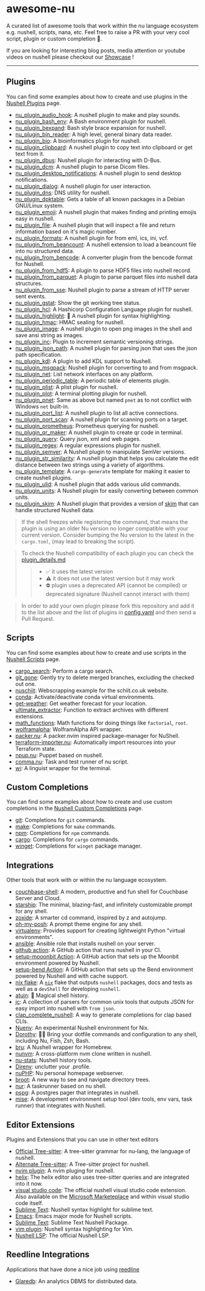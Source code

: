 # awesome-nu
A curated list of awesome tools that work within the nu language ecosystem e.g. nushell, scripts, nana, etc. Feel free to raise a PR with your very cool script, plugin or custom completion 🚀.

If you are looking for interesting blog posts, media attention or youtube videos on nushell please checkout our [Showcase](https://github.com/nushell/showcase) !

---

## Plugins
You can find some examples about how to create and use plugins in the [Nushell Plugins](https://www.nushell.sh/book/plugins.html) page.
- [nu_plugin_audio_hook](https://github.com/FMotalleb/nu_plugin_audio_hook): A nushell plugin to make and play sounds.
- [nu_plugin_bash_env](https://github.com/tesujimath/nu_plugin_bash_env): A Bash environment plugin for nushell.
- [nu_plugin_bexpand](https://codeberg.org/Taywee/nu-plugin-bexpand): Bash style brace expansion for nushell.
- [nu_plugin_bin_reader](https://github.com/WindSoilder/nu_plugin_bin_reader): A high level, general binary data reader.
- [nu_plugin_bio](https://github.com/Euphrasiologist/nu_plugin_bio): A bioinformatics plugin for nushell.
- [nu_plugin_clipboard](https://github.com/FMotalleb/nu_plugin_clipboard): A nushell plugin to copy text into clipboard or get text from it.
- [nu_plugin_dbus](https://github.com/devyn/nu_plugin_dbus): Nushell plugin for interacting with D-Bus.
- [nu_plugin_dcm](https://github.com/realcundo/nu_plugin_dcm): A nushell plugin to parse Dicom files.
- [nu_plugin_desktop_notifications](https://github.com/FMotalleb/nu_plugin_desktop_notifications): A nushell plugin to send desktop notifications.
- [nu_plugin_dialog](https://github.com/Trivernis/nu-plugin-dialog): A nushell plugin for user interaction.
- [nu_plugin_dns](https://github.com/dead10ck/nu_plugin_dns): DNS utility for nushell.
- [nu_plugin_dpktable](https://github.com/pdenapo/nu_plugin_dpkgtable.git): Gets a table of all known packages in a Debian GNU/Linux system.
- [nu_plugin_emoji](https://github.com/fdncred/nu_plugin_emoji): A nushell plugin that makes finding and printing emojis easy in nushell.
- [nu_plugin_file](https://github.com/fdncred/nu_plugin_file): A nushell plugin that will inspect a file and return information based on it's magic number.
- [nu_plugin_formats](https://crates.io/crates/nu_plugin_formats): A nushell plugin for from eml, ics, ini, vcf.
- [nu_plugin_from_beancount](https://github.com/jcornaz/nu_plugin_from_beancount): A nushell extension to load a beancount file into nu structured data.
- [nu_plugin_from_bencode](https://github.com/bluk/nu_plugin_from_bencode): A converter plugin from the bencode format for Nushell.
- [nu_plugin_from_hdf5](https://github.com/Berrysoft/nu_plugin_from_hdf5): A plugin to parse HDF5 files into nushell record.
- [nu_plugin_from_parquet](https://github.com/fdncred/nu_plugin_from_parquet): A plugin to parse parquet files into nushell data structures.
- [nu_plugin_from_sse](https://github.com/cablehead/nu_plugin_from_sse): Nushell plugin to parse a stream of HTTP server sent events.
- [nu_plugin_gstat](https://github.com/nushell/nushell/tree/main/crates/nu_plugin_gstat): Show the git working tree status.
- [nu_plugin_hcl](https://github.com/Yethal/nu_plugin_hcl): A Hashicorp Configuration Language plugin for nushell.
- [nu_plugin_highlight](https://github.com/cptpiepmatz/nu-plugin-highlight): 🌈 A nushell plugin for syntax highlighting.
- [nu_plugin_hmac](https://github.com/fnuttens/nu_plugin_hmac): HMAC sealing for nushell.
- [nu_plugin_image](https://github.com/FMotalleb/nu_plugin_image): A nushell plugin to open png images in the shell and save ansi string as images.
- [nu_plugin_inc](https://github.com/nushell/nushell/tree/main/crates/nu_plugin_inc): Plugin to increment semantic versioning strings.
- [nu_plugin_json_path](https://github.com/fdncred/nu_plugin_json_path): A nushell plugin for parsing json that uses the json path specification.
- [nu_plugin_kdl](https://github.com/amtoine/nu_plugin_kdl): A plugin to add KDL support to Nushell.
- [nu_plugin_msgpack](https://github.com/hulthe/nu_plugin_msgpack): Nushell plugin for converting to and from msgpack.
- [nu_plugin_net](https://crates.io/crates/nu_plugin_net): List network interfaces on any platform.
- [nu_plugin_periodic_table](https://crates.io/crates/nu_plugin_periodic_table): A periodic table of elements plugin.
- [nu_plugin_plist](https://github.com/ayax79/nu_plugin_plist): A plist plugin for nushell.
- [nu_plugin_plot](https://github.com/Euphrasiologist/nu_plugin_plot): A terminal plotting plugin for nushell.
- [nu_plugin_pnet](https://github.com/fdncred/nu_plugin_pnet): Same as above but named `pnet` as to not conflict with Windows `net` built-in.
- [nu_plugin_port_list](https://github.com/FMotalleb/nu_plugin_port_list): A nushell plugin to list all active connections.
- [nu_plugin_port_scan](https://github.com/FMotalleb/nu_plugin_port_scan): A nushell plugin for scanning ports on a target.
- [nu_plugin_prometheus](https://github.com/drbrain/nu_plugin_prometheus): Prometheus querying for nushell.
- [nu_plugin_qr_maker](https://github.com/FMotalleb/nu_plugin_qr_maker): A nushell plugin to create qr code in terminal.
- [nu_plugin_query](https://github.com/nushell/nushell/tree/main/crates/nu_plugin_query): Query json, xml and web pages.
- [nu_plugin_regex](https://github.com/fdncred/nu_plugin_regex): A regular expressions plugin for nushell.
- [nu_plugin_semver](https://github.com/abusch/nu_plugin_semver): A Nushell plugin to manipulate SemVer versions.
- [nu_plugin_str_similarity](https://github.com/fdncred/nu_plugin_str_similarity): A nushell plugin that helps you calculate the edit distance between two strings using a variety of algorithms.
- [nu_plugin_template](https://github.com/fdncred/nu_plugin_template): A `cargo-generate` template for making it easier to create nushell plugins.
- [nu_plugin_ulid](https://github.com/lizclipse/nu_plugin_ulid): A nushell plugin that adds various ulid commands.
- [nu_plugin_units](https://github.com/JosephTLyons/nu_plugin_units): A Nushell plugin for easily converting between common units.
- [nu_plugin_skim](https://github.com/idanarye/nu_plugin_skim): A Nushell plugin that provides a version of [skim](https://github.com/lotabout/skim) that can handle structured Nushell data.

> If the shell freezes while registering the command, that means the plugin is using an older Nu version no longer compatible with your current version. Consider bumping the Nu version to the latest in the `cargo.toml`, (may lead to breaking the script).

> To check the Nushell compatibility of each plugin you can check the [plugin_details.md](https://github.com/nushell/awesome-nu/blob/main/plugin_details.md)
>>  * ✅ it uses the latest version
>>  * ⚠️ it does not use the latest version but it may work
>>  * ⛔ plugin uses a deprecated API (cannot be compiled) or deprecated signature (Nushell cannot interact with them)

> In order to add your own plugin please fork this repository and add it to the list above and the list of plugins in [config.yaml](https://github.com/nushell/awesome-nu/blob/main/config.yaml) and then send a Pull Request.

## Scripts
You can find some examples about how to create and use scripts in the [Nushell Scripts](https://www.nushell.sh/book/scripts.html) page.

- [cargo_search](https://github.com/nushell/nu_scripts/blob/main/sourced/cool-oneliners/cargo_search.nu): Perform a cargo search.
- [git_gone](https://github.com/nushell/nu_scripts/blob/main/sourced/cool-oneliners/git_gone.nu): Gently try to delete merged branches, excluding the checked out one.
- [nuschiit](https://github.com/nushell/nu_scripts/blob/main/sourced/webscraping/nuschiit.nu): Webscrapping example for the schiit.co.uk website.
- [conda](https://github.com/nushell/nu_scripts/blob/main/modules/virtual_environments/conda.nu): Activate/deactivate conda virtual environments.
- [get-weather](https://github.com/nushell/nu_scripts/blob/main/modules/weather/get-weather.nu): Get weather forecast for your location.
- [ultimate_extractor](https://github.com/nushell/nu_scripts/blob/main/modules/data_extraction/ultimate_extractor.nu): Function to extract archives with different extensions.
- [math_functions](https://github.com/nushell/nu_scripts/blob/main/modules/maths/math_functions.nu): Math functions for doing things like `factorial`, `root`.
- [wolframalpha](https://github.com/nushell/nu_scripts/blob/main/sourced/api_wrappers/wolframalpha.nu): WolframAlpha API wrapper.
- [packer.nu](https://github.com/Jan9103/packer.nu): A packer.nvim inspired package-manager for NuShell.
- [terraform-importer.nu](https://github.com/Yethal/terraform-importer): Automatically import resources into your Terraform state.
- [npup.nu](https://github.com/fj0r/npup): Puppet based on nushell.
- [comma.nu](https://github.com/fj0r/comma.nu): Task and test runner of nu script.
- [wi](https://github.com/phoenixr-codes/wi): A linguist wrapper for the terminal.

## Custom Completions
You can find some examples about how to create and use custom completions in the [Nushell Custom Completions](https://www.nushell.sh/book/custom_completions.html) page.
- [git](https://github.com/nushell/nu_scripts/blob/main/custom-completions/git/git-completions.nu): Completions for `git` commands.
- [make](https://github.com/nushell/nu_scripts/blob/main/custom-completions/make/make-completions.nu): Completions for `make` commands.
- [npm](https://github.com/nushell/nu_scripts/blob/main/custom-completions/npm/npm-completions.nu): Completions for `npm` commands.
- [cargo](https://github.com/nushell/nu_scripts/blob/main/custom-completions/cargo/cargo-completions.nu): Completions for `cargo` commands.
- [winget](https://github.com/nushell/nu_scripts/blob/main/custom-completions/winget/winget-completions.nu): Completions for `winget` package manager.

## Integrations
Other tools that work with or within the nu language ecosystem.
- [couchbase-shell](https://github.com/couchbaselabs/couchbase-shell): A modern, productive and fun shell for Couchbase Server and Cloud.
- [starship](https://starship.rs/#nushell): The minimal, blazing-fast, and infinitely customizable prompt for any shell.
- [zoxide](https://github.com/ajeetdsouza/zoxide): A smarter cd command, inspired by z and autojump.
- [oh-my-posh](https://ohmyposh.dev/docs/installation/prompt): A prompt theme engine for any shell.
- [virtualenv](https://github.com/pypa/virtualenv): Provides support for creating lightweight Python "virtual environments".
- [ansible](https://github.com/Yethal/ansible-role-nushell): Ansible role that installs nushell on your server.
- [github action](https://github.com/marketplace/actions/setup-nu): A GitHub action that runs nushell in your CI.
- [setup-mooonbit Action](https://github.com/hustcer/setup-moonbit): A GitHub action that sets up the Moonbit environment powered by Nushell.
- [setup-bend Action](https://github.com/hustcer/setup-bend): A GitHub action that sets up the Bend environment powered by Nushell and with cache support.
- [nix flake](https://git.sr.ht/~mangoiv/nu-shell.nix): A [`nix`](https://nixos.org/) flake that outputs `nushell` packages, docs and tests as well as a `devShell` for developing `nushell`.
- [atuin](https://github.com/ellie/atuin): 🐢 Magical shell history.
- [jc](https://github.com/kellyjonbrazil/jc): A collection of parsers for common unix tools that outputs JSON for easy import into nushell with `from json`.
- [clap_complete_nushell](https://github.com/clap-rs/clap/tree/master/clap_complete_nushell): A way to generate completions for clap based CLIs.
- [Nuenv](https://determinate.systems/posts/nuenv): An experimental Nushell environment for Nix.
- [Dorothy](https://github.com/bevry/dorothy): 🧙‍♀️ Bring your dotfile commands and configuration to any shell, including Nu, Fish, Zsh, Bash.
- [bru](https://github.com/selfagency/bru): A Nushell wrapper for Homebrew.
- [nunvm](https://github.com/Yakiyo/nunvm): A cross-platform nvm clone written in nushell.
- [nu-stats](https://github.com/Nushell101/nu-stats): Nushell history tools.
- [Direnv](https://github.com/direnv/direnv/blob/master/docs/hook.md#nushell): unclutter your .profile.
- [nuPHP](https://github.com/mikayla-maki/nuPHP): Nu personal homepage webserver.
- [broot](https://github.com/Canop/broot): A new way to see and navigate directory trees.
- [nur](https://github.com/ddanier/nur): A taskrunner based on nu shell.
- [pspg](https://github.com/okbob/pspg): A postgres pager that integrates in nushell.
- [mise](https://mise.jdx.dev/): A development environment setup tool (dev tools, env vars, task runner) that integrates with Nushell.

## Editor Extensions
Plugins and Extensions that you can use in other text editors
- [Official Tree-sitter](https://github.com/nushell/tree-sitter-nu): A tree-sitter grammar for nu-lang, the language of nushell.
- [Alternate Tree-sitter](https://github.com/LhKipp/tree-sitter-nu): A Tree-sitter project for nushell.
- [nvim plugin](https://github.com/LhKipp/nvim-nu): A nvim pluging for nushell.
- [helix](https://github.com/helix-editor/helix): The helix editor also uses tree-sitter queries and are integrated into it now.
- [visual studio code](https://github.com/nushell/vscode-nushell-lang): The official nushell visual studio code extension. Also available on the [Microsoft Marketeplace](https://marketplace.visualstudio.com/items?itemName=TheNuProjectContributors.vscode-nushell-lang) and within visual studio code itself.
- [Sublime Text](https://github.com/kurokirasama/nushell_sublime_syntax): Nushell syntax highlight for sublime text.
- [Emacs](https://github.com/mrkkrp/nushell-mode): Emacs major mode for Nushell scripts.
- [Sublime Text](https://github.com/stevenxxiu/sublime_text_nushell): Sublime Text Nushell Package.
- [vim plugin](https://github.com/elkasztano/nushell-syntax-vim): Nushell syntax highlighting for Vim.
- [Nushell LSP](https://github.com/nushell/nushell/tree/main/crates/nu-lsp): The official Nushell LSP.

## Reedline Integrations
Applications that have done a nice job using [reedline](https://github.com/nushell/reedline)
- [Glaredb](https://github.com/GlareDB/glaredb): An analytics DBMS for distributed data.
